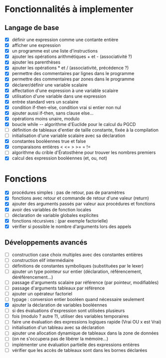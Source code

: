 # Fonctionnalités à implementer

## Langage de base

- [x] définir une expression comme une contante entière
- [x] afficher une expression
- [x] un programme est une liste d'instructions
- [x] ajouter les opérations arithmétiques + et - (associativité ?)
- [x] ajouter les parenthèses
- [x] ajouter les opérations \* et / (associativité, précédence ?)
- [x] permettre des commentaires par lignes dans le programme
- [x] permettre des commentaires par zones dans le programme
- [x] déclarer/définir une variable scalaire
- [x] affectation d'une expression à une variable scalaire
- [x] utilisation d'une variable dans une expression
- [x] entrée standard vers un scalaire
- [x] condition if-then-else, condition vrai si entier non nul
- [x] ajouter aussi if-then, sans clause else…
- [x] opérations moins unaire, modulo
- [x] boucle while -- algorithme d'Euclide pour le calcul du PGCD
- [ ] définition de tableaux d'entier de taille constante, fixée à la compilation
- [ ] initialisation d'une variable scalaire avec sa déclaration
- [x] constantes booléennes true et false
- [x] comparaisons entières < <= > >= = !=
- [ ] algorithme du crible d'Ératosthène pour trouver les nombres premiers
- [x] calcul des expression booléennes (et, ou, not)

# Fonctions

- [x] procédures simples : pas de retour, pas de paramètres
- [x] fonctions avec retour et commande de retour d'une valeur (return)
- [x] ajouter des arguments passés par valeur aux procédures et fonctions
- [x] avoir des variables de fonction locales
- [ ] déclaration de variable globales explicites
- [x] fonctions récursives : (par exemple factorielle)
- [x] vérifier si possible le nombre d'arguments lors des appels

## Développements avancés

- [ ] construction case choix multiples avec des constantes entières
- [ ] construction elif intermédiaire
- [ ] définitions de constantes symboliques (substituées par le lexer)
- [ ] ajouter un type pointeur sur entier (déclaration, référencement, déréférencement…)
- [ ] passage d'arguments scalaire par référence (par pointeur, modifiables)
- [ ] passage d'arguments tableaux par référence
- [ ] ajouter un opérateur factoriel
- [ ] typage : conversion entier booléen quand nécessaire seulement
- [x] ajouter la déclaration de variables booléennes
- [ ] si des évaluations d'expression sont utilisées plusieurs
- [ ] fois (modulo ? autre ?), utiliser des variables temporaires
- [ ] faire une évaluation des expressions logiques rapide (Vrai OU x est Vrai)
- [ ] initialisation d'un tableau avec sa déclaration
- [ ] ajouter une allocation dynamique de tableaux dans la zone de données
- [ ] (on ne s'occupera pas de libérer la mémoire…)
- [ ] implémenter une évaluation partielle des expressions entières
- [ ] vérifier que les accès de tableaux sont dans les bornes déclarées
